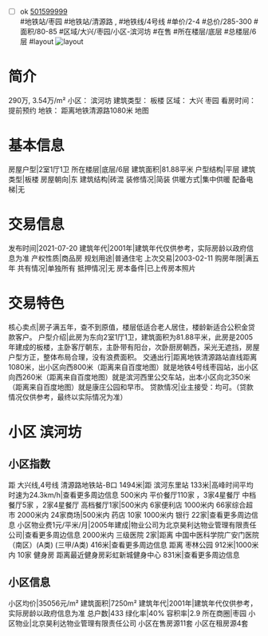 - [ ] ok [501599999](https://bj.5i5j.com/ershoufang/501599999.html)  
 #地铁站/枣园 #地铁站/清源路 ,  #地铁线/4号线
#单价/2-4 #总价/285-300 #面积/80-85   #区域/大兴/枣园/小区-滨河坊 #在售 #所在楼层/底层 #总楼层/6层 #layout 
![layout](http://image2a.5i5j.com/bdir/layout/3f2f31c500934b058c4348b9ff2f9cca.jpg_P5.jpg) 
# 简介 
 290万,  3.54万/m² 
小区： 滨河坊
建筑类型： 板楼
区域： 大兴 枣园
看房时间： 提前预约
地铁： 距离地铁清源路1080米 地图
# 基本信息 
 房屋户型|2室1厅1卫
所在楼层|底层/6层
建筑面积|81.88平米
户型结构|平层
建筑类型|板楼
房屋朝向|东
建筑结构|砖混
装修情况|简装
供暖方式|集中供暖
配备电梯|无
# 交易信息 
 发布时间|2021-07-20
建筑年代|2001年|建筑年代仅供参考，实际房龄以政府信息为准
产权性质|商品房
规划用途|普通住宅
上次交易|2003-02-11
购房年限|满五年
共有情况|单独所有
抵押情况|无
房本备件|已上传房本照片
# 交易特色 
 核心卖点|房子满五年，查不到原值，楼层低适合老人居住，楼龄新适合公积金贷款客户。
户型介绍|此房为东向2室1厅1卫，建筑面积为81.88平米，此房是2005年建成的板楼，主卧客厅朝东，主卧带有阳台，次卧厨房朝西，采光无遮挡，房屋户型方正，整体布局合理，没有浪费面积。
交通出行|距离地铁清源路站直线距离1080米，出小区向西800米（距离来自百度地图）就是地铁4号线枣园站，出小区向西260米（距离来自百度地图）就是滨河西里公交车站，出本小区向北350米（距离来自百度地图）就是康庄公园和早市。
贷款情况|业主接受：均可。（贷款情况仅供参考，最终以实际情况为准）
# 小区 滨河坊
## 小区指数 
 距 大兴线,4号线 清源路地铁站-B口 1494米|距 滨河东里站 133米|高峰时间平均时速为24.3km/h|查看更多周边信息
500米内 平价餐厅110家 ，3家4星餐厅
中档餐厅5家 ，2家4星餐厅
高档餐厅1家|500米内 6家便利店
1000米内 66家综合超市
2000米内 24家商场|500米内 药店 10家
1000米内 银行 22家|查看更多周边信息
小区物业费1元/平米/月|2005年建成|物业公司为北京昊利达物业管理有限责任公司|查看更多周边信息
2000米内 三级医院 2家|距离 中国中医科学院广安门医院（南区）(A类) (三甲/A类) 416米|查看更多周边信息
距离 枣林公园 912米|1000米内 10家 健身房
距离最近健身房彩虹新城健身中心 831米|查看更多周边信息
## 小区信息 
 小区均价|35056元/m²
建筑面积|7250m²
建筑年代|2001年|建筑年代仅供参考，实际房龄以政府信息为准
总户数|433
绿化率|40%
容积率|2.9
所在商圈|枣园
小区物业|北京昊利达物业管理有限责任公司
小区在售房源11套
小区在租房源4套
